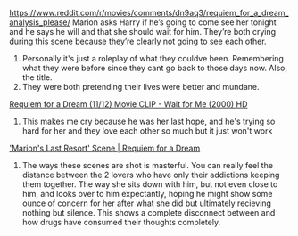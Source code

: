 https://www.reddit.com/r/movies/comments/dn9aq3/requiem_for_a_dream_analysis_please/
Marion asks Harry if he’s going to come see her tonight and he says he will and that she should wait for him. They’re both crying during this scene because they’re clearly not going to see each other.
1. Personally it's just a roleplay of what they couldve been. Remembering what they were before since they cant go back to those days now. Also, the title.
2. They were both pretending their lives were better and mundane.

[Requiem for a Dream (11/12) Movie CLIP - Wait for Me (2000) HD](https://www.youtube.com/watch?v=TlcxW8KUzks)
1. This makes me cry because he was her last hope, and he's trying so hard for her and they love each other so much but it just won't work

['Marion's Last Resort' Scene | Requiem for a Dream](https://www.youtube.com/watch?v=opUta7wnji0)
1. The ways these scenes are shot is masterful. You can really feel the distance between the 2 lovers who have only their addictions keeping them together. The way she sits down with him, but not even close to him, and looks over to him expectantly, hoping he might show some ounce of concern for her after what she did but ultimately recieving nothing but silence. This shows a complete disconnect between and how drugs have consumed their thoughts completely.